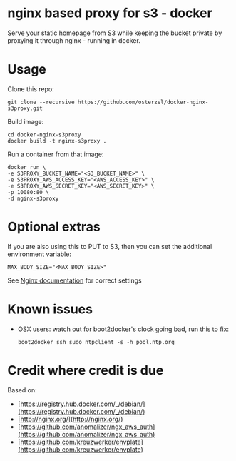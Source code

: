 # nginx based proxy for s3 - docker

Serve your static homepage from S3 while keeping the bucket private by proxying
it through nginx - running in docker.

# Usage

Clone this repo:

    git clone --recursive https://github.com/osterzel/docker-nginx-s3proxy.git

Build image:

    cd docker-nginx-s3proxy
    docker build -t nginx-s3proxy .


Run a container from that image:

    docker run \
    -e S3PROXY_BUCKET_NAME="<S3_BUCKET_NAME>" \
    -e S3PROXY_AWS_ACCESS_KEY="<AWS_ACCESS_KEY>" \
    -e S3PROXY_AWS_SECRET_KEY="<AWS_SECRET_KEY>" \
    -p 10080:80 \
    -d nginx-s3proxy

# Optional extras

If you are also using this to PUT to S3, then you can set the additional environment variable:
    
    MAX_BODY_SIZE="<MAX_BODY_SIZE>" 
See [Nginx documentation](http://nginx.org/en/docs/http/ngx_http_core_module.html#client_max_body_size) for correct settings

# Known issues

* OSX users: watch out for boot2docker's clock going bad, run this to fix:

      boot2docker ssh sudo ntpclient -s -h pool.ntp.org

# Credit where credit is due

Based on:
* [https://registry.hub.docker.com/_/debian/](https://registry.hub.docker.com/_/debian/)
* [http://nginx.org/](http://nginx.org/)
* [https://github.com/anomalizer/ngx_aws_auth](https://github.com/anomalizer/ngx_aws_auth)
* [https://github.com/kreuzwerker/envplate](https://github.com/kreuzwerker/envplate)
